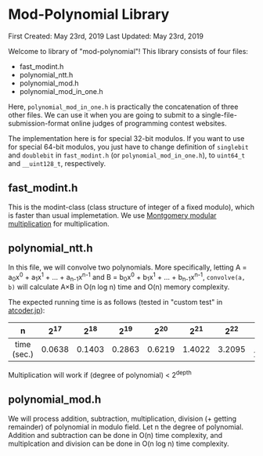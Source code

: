# Mod-Polynomial Library

First Created: May 23rd, 2019
Last Updated: May 23rd, 2019

Welcome to library of "mod-polynomial"! This library consists of four files:  
* fast_modint.h
* polynomial_ntt.h
* polynomial_mod.h
* polynomial_mod_in_one.h

Here, `polynomial_mod_in_one.h` is practically the concatenation of three other files. We can use it when you are going to submit to a single-file-submission-format online judges of programming contest websites.

The implementation here is for special 32-bit modulos. If you want to use for special 64-bit modulos, you just have to change definition of `singlebit` and `doublebit` in `fast_modint.h` (or `polynomial_mod_in_one.h`), to `uint64_t` and `__uint128_t`, respectively.

## fast_modint.h
This is the modint-class (class structure of integer of a fixed modulo), which is faster than usual implemetation.
We use [Montgomery modular multiplication](https://en.wikipedia.org/wiki/Montgomery_modular_multiplication) for multiplication.

## polynomial_ntt.h
In this file, we will convolve two polynomials. More specifically, letting A = a<sub>0</sub>x<sup>0</sup> + a<sub>1</sub>x<sup>1</sup> + ... + a<sub>n-1</sub>x<sup>n-1</sup> and B = b<sub>0</sub>x<sup>0</sup> + b<sub>1</sub>x<sup>1</sup> + ... + b<sub>n-1</sub>x<sup>n-1</sup>, `convolve(a, b)` will calculate A×B in O(n log n) time and O(n) memory complexity.

The expected running time is as follows (tested in "custom test" in [atcoder.jp](atcoder.jp)):

|      n      | 2<sup>17</sup> | 2<sup>18</sup> | 2<sup>19</sup> | 2<sup>20</sup> | 2<sup>21</sup> | 2<sup>22</sup> | 2<sup>23</sup> |
|:-----------:|:--------------:|:--------------:|:--------------:|:--------------:|:--------------:|:--------------:|:--------------:|
| time (sec.) |     0.0638     |     0.1403     |     0.2863     |     0.6219     |     1.4022     |     3.2095     |    > 10.0000   |

Multiplication will work if (degree of polynomial) < 2<sup>depth</sup>

## polynomial_mod.h
We will process addition, subtraction, multiplication, division (+ getting remainder) of polynomial in modulo field.
Let n the degree of polynomial. Addition and subtraction can be done in O(n) time complexity, and multiplcation and division can be done in O(n log n) time complexity.

